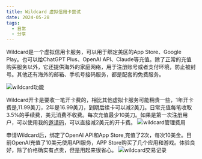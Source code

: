 ```yaml
---
title: Wildcard 虚拟信用卡尝试
date: 2024-05-28
tags:
  - 日常
  - 分享
---
```

Wildcard是一个虚拟信用卡服务，可以用于绑定美区的App Store、Google Play。也可以给ChatGPT Plus、OpenAI API、Claude等充值。除了正常的充值购买服务以外，它还提供海外的家庭网络，用于注册账号或者支付环境，防止被封号。其他还有海外的邮箱、手机号接码服务，都是配套的免费服务。
<!--more-->
<Image src="https://img.lzsay.com/lzsay-img/2024/06/43f63d5494e8fecb10053643934c712e.png" alt="wildcard功能"/>

Wildcard开卡是要收一笔开卡费的，相比其他虚拟卡服务可能稍贵一些，1年开卡费是,11.99美刀，2年是16.99美刀，到期后续卡可以减2美刀。日常充值每笔收取3.5%的手续费，美元消费不收费。每次充值最少10美刀。如果是第一次注册用户，可以使用我的[邀请码](https://wildcard.com.cn/i/CX1DHHB5)，可以直接减2美元的开卡费。
<Image src="https://img.lzsay.com/lzsay-img/2024/06/bff03540bb5ac32bfe58ca71bb67acd9.png" alt="wildcard管理费用" />

申请Wildcard后，绑定了OpenAI API和App Store,充值了2次，每次10美金。目前OpenAI充值了10美元使用API服务，APP Store购买了几个应用和游戏。体验良好，除了价格确实有点贵，但是用起来很省心。
<Image src="https://img.lzsay.com/lzsay-img/2024/06/5ad4805e4a4f49589b189061a6bfa91f.png" alt="wildcard交易记录"/>
